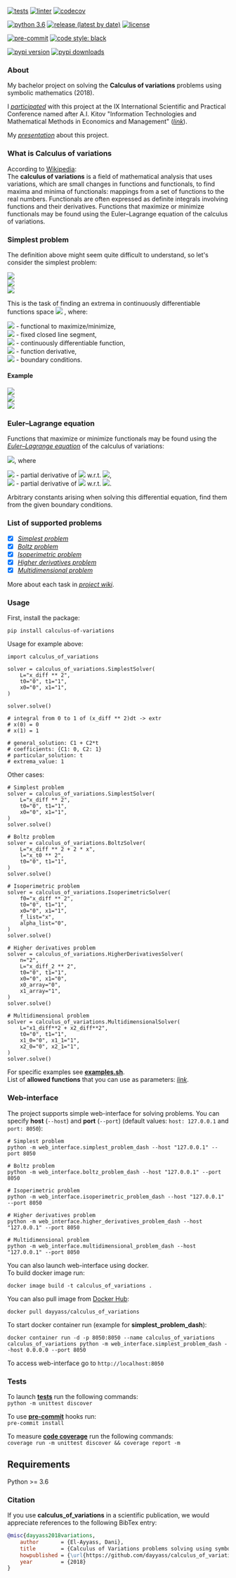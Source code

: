 [![tests](https://github.com/dayyass/calculus-of-variations/actions/workflows/tests.yml/badge.svg)](https://github.com/dayyass/calculus-of-variations/actions/workflows/tests.yml)
[![linter](https://github.com/dayyass/calculus-of-variations/actions/workflows/linter.yml/badge.svg)](https://github.com/dayyass/calculus-of-variations/actions/workflows/linter.yml)
[![codecov](https://codecov.io/gh/dayyass/calculus-of-variations/branch/master/graph/badge.svg?token=H8OFWPPUOY)](https://codecov.io/gh/dayyass/calculus-of-variations)

[![python 3.6](https://img.shields.io/badge/python-3.6-blue.svg)](https://github.com/dayyass/calculus-of-variations#requirements)
[![release (latest by date)](https://img.shields.io/github/v/release/dayyass/calculus-of-variations)](https://github.com/dayyass/calculus-of-variations/releases/latest)
[![license](https://img.shields.io/github/license/dayyass/calculus-of-variations?color=blue)](https://github.com/dayyass/calculus-of-variations/blob/main/LICENSE)

[![pre-commit](https://img.shields.io/badge/pre--commit-enabled-black)](https://github.com/dayyass/calculus-of-variations/blob/main/.pre-commit-config.yaml)
[![code style: black](https://img.shields.io/badge/code%20style-black-000000.svg)](https://github.com/psf/black)

[![pypi version](https://img.shields.io/pypi/v/calculus-of-variations)](https://pypi.org/project/calculus-of-variations)
[![pypi downloads](https://img.shields.io/pypi/dm/calculus-of-variations)](https://pypi.org/project/calculus-of-variations)


### About
My bachelor project on solving the **Calculus of variations** problems using symbolic mathematics (2018).

I [*participated*](https://it-mm.rea.ru/uploads/arhiv/2019/sertificat/299.pdf) with this project at the IX International Scientific and Practical Conference named after A.I. Kitov "Information Technologies and Mathematical Methods in Economics and Management" ([*link*](https://it-mm.rea.ru/eng)).<br>

My [*presentation*](presentation.pdf) about this project.

### What is Calculus of variations
According to [Wikipedia](https://en.wikipedia.org/wiki/Calculus_of_variations):<br>
The **calculus of variations** is a field of mathematical analysis that uses variations, which are small changes in functions and functionals, to find maxima and minima of functionals: mappings from a set of functions to the real numbers. Functionals are often expressed as definite integrals involving functions and their derivatives. Functions that maximize or minimize functionals may be found using the Euler–Lagrange equation of the calculus of variations.<br>

### Simplest problem
The definition above might seem quite difficult to understand, so let's consider the simplest problem:

<img src="https://render.githubusercontent.com/render/math?math=I(x) = \int_{t_0}^{t_1} L(t, x(t), \dot x(t)) dt \to extr"><br/>
<img src="https://render.githubusercontent.com/render/math?math=x(t_0) = x_0"><br/>
<img src="https://render.githubusercontent.com/render/math?math=x(t_1) = x_1"><br/>

This is the task of finding an extrema in continuously differentiable functions space
<img src="https://render.githubusercontent.com/render/math?math=C^1([t_0, t_1], \mathbb{R})">
, where:

<img src="https://render.githubusercontent.com/render/math?math=I(x): C^1([t_0, t_1], \mathbb{R}) \to \mathbb{R}"> - functional to maximize/minimize,<br/>
<img src="https://render.githubusercontent.com/render/math?math=[t_0, t_1]: t_0 < t_1"> - fixed closed line segment,<br/>
<img src="https://render.githubusercontent.com/render/math?math=x(t) \in C^1([t_0, t_1], \mathbb{R})"> - continuously differentiable function,<br/>
<img src="https://render.githubusercontent.com/render/math?math=\dot x(t) = \frac {dx}{dt})"> - function derivative,<br/>
<img src="https://render.githubusercontent.com/render/math?math=x_0, x_1 \in \mathbb{R}"> - boundary conditions.<br/>

#### Example
<img src="https://render.githubusercontent.com/render/math?math=I(x) = \int_{0}^{1} (\dot x^2 %2B tx) dt \to extr"><br/>
<img src="https://render.githubusercontent.com/render/math?math=x(0) = 0"><br/>
<img src="https://render.githubusercontent.com/render/math?math=x(1) = 0"><br/>

### Euler–Lagrange equation
Functions that maximize or minimize functionals may be found using the [*Euler–Lagrange equation*](https://en.wikipedia.org/wiki/Euler–Lagrange_equation) of the calculus of variations:

<img src="https://render.githubusercontent.com/render/math?math=L_x(t, x(t), \dot x(t)) - \frac {d}{dt}L_{\dot x}(t, x(t), \dot x(t)) = 0">, where

<img src="https://render.githubusercontent.com/render/math?math=L_x"> - partial derivative of <img src="https://render.githubusercontent.com/render/math?math=L"> w.r.t. <img src="https://render.githubusercontent.com/render/math?math=x">,<br/>
<img src="https://render.githubusercontent.com/render/math?math=L_{\dot x}"> - partial derivative of <img src="https://render.githubusercontent.com/render/math?math=L"> w.r.t. <img src="https://render.githubusercontent.com/render/math?math=\dot x">.<br/>

Arbitrary constants arising when solving this differential equation, find them from the given boundary conditions.

### List of supported problems
- [x] [*Simplest problem*](https://github.com/dayyass/calculus_of_variations/wiki/Simplest-problem)
- [x] [*Boltz problem*](https://github.com/dayyass/calculus_of_variations/wiki/Boltz-problem)
- [x] [*Isoperimetric problem*](https://github.com/dayyass/calculus_of_variations/wiki/Isoperimetric-problem)
- [x] [*Higher derivatives problem*](https://github.com/dayyass/calculus_of_variations/wiki/Higher-derivatives-problem)
- [x] [*Multidimensional problem*](https://github.com/dayyass/calculus_of_variations/wiki/Multidimensional-problem)

More about each task in [*project wiki*](https://github.com/dayyass/calculus_of_variations/wiki).

### Usage
First, install the package:
```
pip install calculus-of-variations
```

Usage for example above:
```python3
import calculus_of_variations

solver = calculus_of_variations.SimplestSolver(
    L="x_diff ** 2",
    t0="0", t1="1",
    x0="0", x1="1",
)

solver.solve()

# integral from 0 to 1 of (x_diff ** 2)dt -> extr
# x(0) = 0
# x(1) = 1

# general_solution: C1 + C2*t
# coefficients: {C1: 0, C2: 1}
# particular_solution: t
# extrema_value: 1
```

Other cases:
```python3
# Simplest problem
solver = calculus_of_variations.SimplestSolver(
    L="x_diff ** 2",
    t0="0", t1="1",
    x0="0", x1="1",
)
solver.solve()

# Boltz problem
solver = calculus_of_variations.BoltzSolver(
    L="x_diff ** 2 + 2 * x",
    l="x_t0 ** 2",
    t0="0", t1="1",
)
solver.solve()

# Isoperimetric problem
solver = calculus_of_variations.IsoperimetricSolver(
    f0="x_diff ** 2",
    t0="0", t1="1",
    x0="0", x1="1",
    f_list="x",
    alpha_list="0",
)
solver.solve()

# Higher derivatives problem
solver = calculus_of_variations.HigherDerivativesSolver(
    n="2",
    L="x_diff_2 ** 2",
    t0="0", t1="1",
    x0="0", x1="0",
    x0_array="0",
    x1_array="1",
)
solver.solve()

# Multidimensional problem
solver = calculus_of_variations.MultidimensionalSolver(
    L="x1_diff**2 + x2_diff**2",
    t0="0", t1="1",
    x1_0="0", x1_1="1",
    x2_0="0", x2_1="1",
)
solver.solve()
```

For specific examples see [**examples.sh**](https://github.com/dayyass/calculus_of_variations/blob/master/examples.sh).<br>
List of **allowed functions** that you can use as parameters: [*link*](https://github.com/dayyass/calculus_of_variations/wiki/Allowed-functions).

### Web-interface
The project supports simple web-interface for solving problems.
You can specify **host** (`--host`) and **port** (`--port`) (default values: `host: 127.0.0.1` and `port: 8050`):
```
# Simplest problem
python -m web_interface.simplest_problem_dash --host "127.0.0.1" --port 8050

# Boltz problem
python -m web_interface.boltz_problem_dash --host "127.0.0.1" --port 8050

# Isoperimetric problem
python -m web_interface.isoperimetric_problem_dash --host "127.0.0.1" --port 8050

# Higher derivatives problem
python -m web_interface.higher_derivatives_problem_dash --host "127.0.0.1" --port 8050

# Multidimensional problem
python -m web_interface.multidimensional_problem_dash --host "127.0.0.1" --port 8050
```

You can also launch web-interface using docker.<br>
To build docker image run:
```
docker image build -t calculus_of_variations .
```
You can also pull image from [Docker Hub](https://hub.docker.com/r/dayyass/calculus_of_variations):
```
docker pull dayyass/calculus_of_variations
```

To start docker container run (example for **simplest_problem_dash**):
```
docker container run -d -p 8050:8050 --name calculus_of_variations calculus_of_variations python -m web_interface.simplest_problem_dash --host 0.0.0.0 --port 8050
```
To access web-interface go to `http://localhost:8050`

### Tests
To launch [**tests**](https://github.com/dayyass/calculus_of_variations/tree/master/tests) run the following commands:<br>
`python -m unittest discover`

To use [**pre-commit**](https://pre-commit.com) hooks run:<br>
`pre-commit install`

To measure [**code coverage**](https://coverage.readthedocs.io) run the following commands:<br>
`coverage run -m unittest discover && coverage report -m`

## Requirements
Python >= 3.6

### Citation
If you use **calculus_of_variations** in a scientific publication, we would appreciate references to the following BibTex entry:
```bibtex
@misc{dayyass2018variations,
    author       = {El-Ayyass, Dani},
    title        = {Calculus of Variations problems solving using symbolic mathematics},
    howpublished = {\url{https://github.com/dayyass/calculus_of_variations}},
    year         = {2018}
}
```
